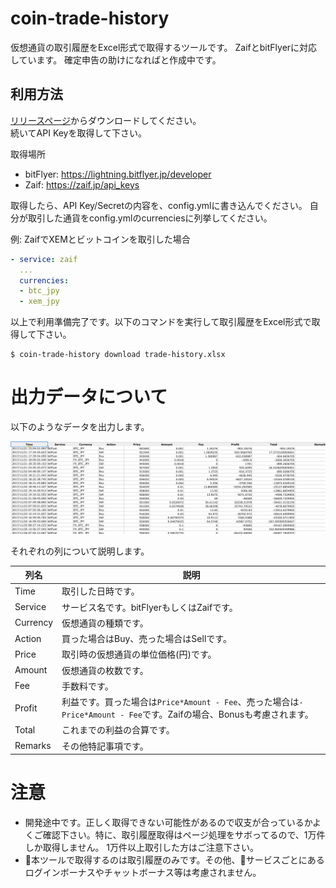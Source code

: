 # coin-trade-history

仮想通貨の取引履歴をExcel形式で取得するツールです。
ZaifとbitFlyerに対応しています。
確定申告の助けになればと作成中です。

## 利用方法

[リリースページ](https://github.com/uphy/coin-trade-history/releases)からダウンロードしてください。  
続いてAPI Keyを取得して下さい。

取得場所
* bitFlyer: https://lightning.bitflyer.jp/developer
* Zaif: https://zaif.jp/api_keys

取得したら、API Key/Secretの内容を、config.ymlに書き込んでください。
自分が取引した通貨をconfig.ymlのcurrenciesに列挙してください。

例: ZaifでXEMとビットコインを取引した場合

```yml
- service: zaif
  ...
  currencies:
  - btc_jpy
  - xem_jpy
```

以上で利用準備完了です。以下のコマンドを実行して取引履歴をExcel形式で取得して下さい。

```
$ coin-trade-history download trade-history.xlsx
```

# 出力データについて

以下のようなデータを出力します。

![capture](https://raw.githubusercontent.com/uphy/coin-trade-history/images/sample.png)

それぞれの列について説明します。

| 列名 | 説明 |
|-----|----|
|Time|取引した日時です。|
|Service|サービス名です。bitFlyerもしくはZaifです。|
|Currency|仮想通貨の種類です。|
|Action|買った場合はBuy、売った場合はSellです。|
|Price|取引時の仮想通貨の単位価格(円)です。|
|Amount|仮想通貨の枚数です。|
|Fee|手数料です。|
|Profit|利益です。買った場合は`Price*Amount - Fee`、売った場合は`-Price*Amount - Fee`です。Zaifの場合、Bonusも考慮されます。|
|Total|これまでの利益の合算です。|
|Remarks|その他特記事項です。|

# 注意

- 開発途中です。正しく取得できない可能性があるので収支が合っているかよくご確認下さい。特に、取引履歴取得はページ処理をサボってるので、1万件しか取得しません。
1万件以上取引した方はご注意下さい。
- 本ツールで取得するのは取引履歴のみです。その他、サービスごとにあるログインボーナスやチャットボーナス等は考慮されません。

